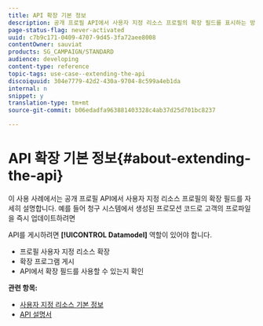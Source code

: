 ```yaml
---
title: API 확장 기본 정보
description: 공개 프로필 API에서 사용자 지정 리소스 프로필의 확장 필드를 표시하는 방법을 알아봅니다.
page-status-flag: never-activated
uuid: c7b9c171-0409-4707-9d45-3fa72aee8008
contentOwner: sauviat
products: SG_CAMPAIGN/STANDARD
audience: developing
content-type: reference
topic-tags: use-case--extending-the-api
discoiquuid: 304e7779-42d2-430a-9704-8c599a4eb1da
internal: n
snippet: y
translation-type: tm+mt
source-git-commit: b06edadfa963881403328c4ab37d25d701bc8237

---
```



# API 확장 기본 정보{#about-extending-the-api}

이 사용 사례에서는 공개 프로필 API에서 사용자 지정 리소스 프로필의 확장 필드를 자세히 설명합니다. 예를 들어 청구 시스템에서 생성된 프로모션 코드로 고객의 프로파일을 즉시 업데이트하려면

API를 게시하려면 **[!UICONTROL Datamodel]** 역할이 있어야 합니다.

* 프로필 사용자 지정 리소스 확장
* 확장 프로그램 게시
* API에서 확장 필드를 사용할 수 있는지 확인

**관련 항목:**

* [사용자 지정 리소스 기본 정보](../../developing/using/data-model-concepts.md)
* [API 설명서](../../api/using/about-campaign-standard-apis.md)
